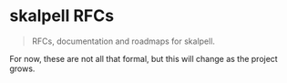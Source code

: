 # skalpell RFCs

> RFCs, documentation and roadmaps for skalpell.

For now, these are not all that formal, but this will change as the project grows.
